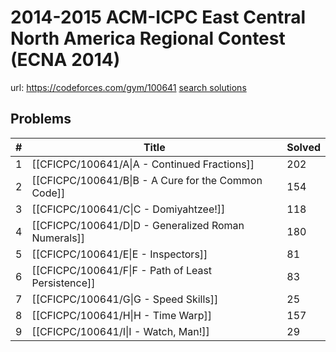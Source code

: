 # 2014-2015 ACM-ICPC East Central North America Regional Contest (ECNA 2014)

url: https://codeforces.com/gym/100641
[search solutions](https://www.google.com/search?q=Solution+OR+題解+2014-2015+ACM-ICPC+East+Central+North+America+Regional+Contest+(ECNA+2014))

## Problems

| # | Title | Solved |
| --- | --- | --- |
|1|[[CFICPC/100641/A\|A - Continued Fractions]]|202|
|2|[[CFICPC/100641/B\|B - A Cure for the Common Code]]|154|
|3|[[CFICPC/100641/C\|C - Domiyahtzee!]]|118|
|4|[[CFICPC/100641/D\|D - Generalized Roman Numerals]]|180|
|5|[[CFICPC/100641/E\|E - Inspectors]]|81|
|6|[[CFICPC/100641/F\|F - Path of Least Persistence]]|83|
|7|[[CFICPC/100641/G\|G - Speed Skills]]|25|
|8|[[CFICPC/100641/H\|H - Time Warp]]|157|
|9|[[CFICPC/100641/I\|I - Watch, Man!]]|29|
